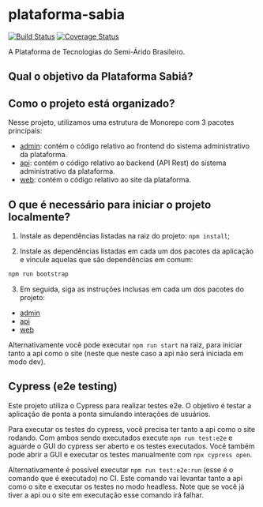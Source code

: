 # plataforma-sabia

[![Build Status](https://travis-ci.com/ufersa/plataforma-sabia.svg?branch=master)](https://travis-ci.com/ufersa/plataforma-sabia)
[![Coverage Status](https://coveralls.io/repos/github/ufersa/plataforma-sabia/badge.svg?branch=master)](https://coveralls.io/github/ufersa/plataforma-sabia?branch=master)

A Plataforma de Tecnologias do Semi-Árido Brasileiro.

## Qual o objetivo da Plataforma Sabiá?

## Como o projeto está organizado?

Nesse projeto, utilizamos uma estrutura de Monorepo com 3 pacotes principais:

- [admin](packages/admin): contém o código relativo ao frontend do sistema administrativo da plataforma.
- [api](packages/api): contém o código relativo ao backend (API Rest) do sistema administrativo da plataforma.
- [web](packages/web): contém o código relativo ao site da plataforma.

## O que é necessário para iniciar o projeto localmente?

1. Instale as dependências listadas na raiz do projeto: `npm install`;

2. Instale as dependências listadas em cada um dos pacotes da aplicação e vincule aquelas que são dependências em comum:

```js
npm run bootstrap
```

3. Em seguida, siga as instruções inclusas em cada um dos pacotes do projeto:

- [admin](packages/admin)
- [api](packages/api)
- [web](packages/web)

Alternativamente você pode executar `npm run start` na raiz, para iniciar tanto a api como o site (neste que neste caso a api não será iniciada em modo dev).

## Cypress (e2e testing)

Este projeto utiliza o Cypress para realizar testes e2e. O objetivo é testar a aplicação de ponta a ponta simulando interações de usuários.

Para executar os testes do cypress, você precisa ter tanto a api como o site rodando. Com ambos sendo executados execute `npm run test:e2e` e aguarde o GUI do cypress ser aberto e os testes executados. Você também pode abrir a GUI e executar os testes manualmente com `npx cypress open`.

Alternativamente é possível executar `npm run test:e2e:run` (esse é o comando que é executado) no CI. Este comando vai levantar tanto a api como o site e executar os testes no modo headless. Note que se você já tiver a api ou o site em executação esse comando irá falhar.
